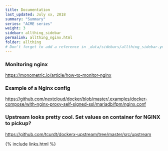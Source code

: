 ```yaml
---
title: Documentation 
last_updated: July xx, 2018
summary: "Summary"
series: "ACME series"
weight: 3
sidebar: allthing_sidebar
permalink: allthing_nginx.html
folder: allthing
# Don't forget to add a reference in _data/sidebars/allthing_sidebar.yml and/or _data/topnav.yml 
---
```


### Monitoring nginx
https://monometric.io/article/how-to-monitor-nginx

### Example of a Nginx config
https://github.com/nextcloud/docker/blob/master/.examples/docker-compose/with-nginx-proxy-self-signed-ssl/mariadb/fpm/nginx.conf

### Upstream looks pretty cool. Set values on container for NGINX to pickup?
https://github.com/tcurdt/dockerx-upstream/tree/master/src/upstream

{% include links.html %}